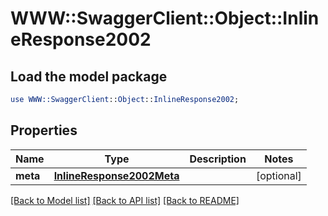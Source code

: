 # WWW::SwaggerClient::Object::InlineResponse2002

## Load the model package
```perl
use WWW::SwaggerClient::Object::InlineResponse2002;
```

## Properties
Name | Type | Description | Notes
------------ | ------------- | ------------- | -------------
**meta** | [**InlineResponse2002Meta**](InlineResponse2002Meta.md) |  | [optional] 

[[Back to Model list]](../README.md#documentation-for-models) [[Back to API list]](../README.md#documentation-for-api-endpoints) [[Back to README]](../README.md)


